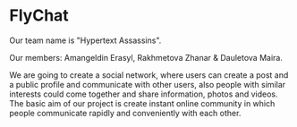 # FlyChat

Our team name is "Hypertext Assassins".

Our members: Amangeldin Erasyl, Rakhmetova Zhanar & Dauletova Maira.

We are going to create a social network, where users can create a post and a public profile and communicate with other users, also people with similar interests could come together and share information, photos and videos. The basic aim of our project is create instant online community in which people communicate rapidly and conveniently with each other.
